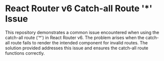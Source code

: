 # React Router v6 Catch-all Route '*' Issue

This repository demonstrates a common issue encountered when using the catch-all route ('*') in React Router v6.  The problem arises when the catch-all route fails to render the intended component for invalid routes.  The solution provided addresses this issue and ensures the catch-all route functions correctly.